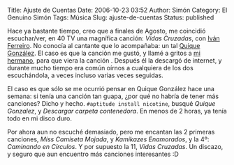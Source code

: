 Title: Ajuste de Cuentas
Date: 2006-10-23 03:52
Author: Simón
Category: El Genuino Simón
Tags: Música
Slug: ajuste-de-cuentas
Status: published

Hace ya bastante tiempo, creo que a finales de Agosto, me coincidió
escuchar/ver, en 40 TV una magnífica canción: *Vidas Cruzadas*, con
[Iván Ferreiro](http://www.last.fm/music/Ivan+Ferreiro). No conocía al
cantante que lo acompañaba: un tal [Quique
González](http://www.last.fm/music/Quique+Gonzalez). El caso es que la
canción me gustó, y llamé a gritos a [mi
hermano](http://oblogdevictor.blogspot.com), para que viera la canción .
Después él la descargó de internet, y durante mucho tiempo era común
oírnos a cualquiera de los dos escuchándola, a veces incluso varias
veces seguidas.

El caso es que sólo se me ocurrió pensar en Quique González hace una
semana: si tenía una canción tan guapa, ¿por qué no habría de tener más
canciones? Dicho y hecho. `#aptitude install nicotine`, busqué *Quique
Gonzalez*, y *Descargar carpeta contenedora*. En menos de 2 horas, ya
tenía todo en mi disco duro.

Por ahora aun no escuché demasiado, pero me encantan las 2 primeras
canciones, *Miss Camiseta Mojada*, y *Kamikazes Enamorados*, y la 4º:
*Caminando en Círculos*. Y por supuesto la 11, *Vidas Cruzadas*. Un
discazo, y seguro que aun encuentro más canciones interesantes :D
